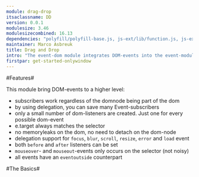 ```yaml
---
module: drag-drop
itsaclassname: DD
version: 0.0.1
modulesize: 3.46
modulesizecombined: 16.13
dependencies: "polyfill/polyfill-base.js, js-ext/lib/function.js, js-ext/lib/object.js, utils, event"
maintainer: Marco Asbreuk
title: Drag and Drop
intro: "The event-dom module integrates DOM-events into the event-module. Using this module, you have all the power of the event-module applied to DOM-events.<br><br><u>event-dom touches no single dom-node</u>. Listening to events always happens by listening at the capturephase of <i>document</i>. Subscribers can be set without the need of node's being part of the dom.<br><br>The loaderfiles combine <b>event</b>, <b>event-dom</b> and <b>event-mobile</b> all into ITSA.Event."
firstpar: get-started-onlywindow
---
```


#Features#

This module bring DOM-events to a higher level:

* subscribers work regardless of the domnode being part of the dom
* by using delegation, you can save many Event-subscribers
* only a small number of dom-listeners are created. Just one for every possible dom-event
* e.target always matches the selector
* no memoryleaks on the dom, no need to detach on the dom-node
* delegation support for `focus`, `blur`, `scroll`, `resize`, `error` and `load` event
* both `before` and `after` listeners can be set
* `mouseover`- and `mouseout`-events only occurs on the selector (not noisy)
* all events have an `eventoutside` counterpart


#The Basics#
